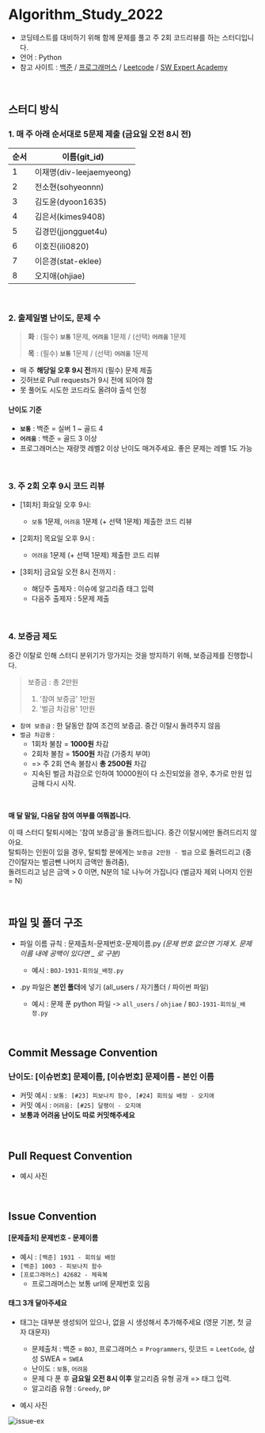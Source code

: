 # Algorithm_Study_2022

- 코딩테스트를 대비하기 위해 함께 문제를 풀고 주 2회 코드리뷰를 하는 스터디입니다.
- 언어 : Python
- 참고 사이트 : [백준](https://www.acmicpc.net/) / [프로그래머스](https://programmers.co.kr/) / [Leetcode](https://leetcode.com/explore/) / [SW Expert Academy](https://swexpertacademy.com/)

<br>
<p>
</p>

## 스터디 방식

### 1. 매 주 아래 순서대로 5문제 제출 (금요일 오전 8시 전)
  
|순서|이름(git_id)|
|---|------|
|1|이재명(div-leejaemyeong)|
|2|전소현(sohyeonnn)|
|3|김도윤(dyoon1635)|
|4|김은서(kimes9408)|
|5|김경민(jjongguet4u)|
|6|이호진(ili0820)|
|7|이은경(stat-eklee)|
|8|오지애(ohjiae)|

<br>
<p>
</p>  

### 2. 출제일별 난이도, 문제 수

> **화** : (필수) **`보통`** 1문제, **`어려움`** 1문제 / (선택) **`어려움`** 1문제<p>
  **목** : (필수) **`보통`** 1문제 / (선택) **`어려움`** 1문제

- 매 주 **해당일 오후 9시 전**까지 (필수) 문제 제출
- 깃허브로 Pull requests가 9시 전에 되어야 함
- 못 풀어도 시도한 코드라도 올려야 출석 인정

<p>
</p>   
  
#### 난이도 기준
- **`보통`** : 백준 = 실버 1 ~ 골드 4
- **`어려움`** : 백준 = 골드 3 이상
- 프로그래머스는 재량껏 레벨2 이상 난이도 매겨주세요. 좋은 문제는 레벨 1도 가능

<br>
<p>
</p>  
  
### 3. 주 2회 **오후 9시** 코드 리뷰

- [1회차] 화요일 오후 9시:

  - `보통` 1문제, `어려움` 1문제 (+ 선택 1문제) 제출한 코드 리뷰

- [2회차] 목요일 오후 9시 :

  - `어려움` 1문제 (+ 선택 1문제) 제출한 코드 리뷰

- [3회차] 금요일 오전 8시 전까지 :

  - 해당주 출제자 : 이슈에 알고리즘 태그 입력
  - 다음주 출제자 : 5문제 제출 


<br>
<p>
</p>  

### 4. 보증금 제도
중간 이탈로 인해 스터디 분위기가 망가지는 것을 방지하기 위해, 보증금제를 진행합니다.

> 보증금 : 총 2만원
> 1) '참여 보증금' 1만원
> 2) '벌금 차감용' 1만원

<p>
</p>

- `참여 보증금` : 한 달동안 참여 조건의 보증금. 중간 이탈시 돌려주지 않음
- `벌금 차감용` : 
  - 1회차 불참 = **1000원** 차감
  - 2회차 불참 = **1500원** 차감 (가중치 부여)
  - => 주 2회 연속 불참시 **총 2500원** 차감
  - 지속된 벌금 차감으로 인하여 10000원이 다 소진되었을 경우, 추가로 만원 입금해 다시 시작.


<br>
<p>
</p>

**매 달 말일, 다음달 참여 여부를 여쭤봅니다.** <p>
이 때 스터디 탈퇴시에는 '참여 보증금'을 돌려드립니다. 중간 이탈시에만 돌려드리지 않아요. <br>
탈퇴하는 인원이 있을 경우, 탈퇴할 분에게는 `보증금 2만원 - 벌금` 으로 돌려드리고 (중간이탈자는 벌금뺀 나머지 금액만 돌려줌), <br>
돌려드리고 남은 금액 > 0 이면, N분의 1로 나누어 가집니다 (벌금자 제외 나머지 인원 = N) <p>

<br>
<p>
</p>



## 파일 및 폴더 구조

- 파일 이름 규칙 : 문제출처-문제번호-문제이름.py _(문제 번호 없으면 기재 X. 문제 이름 내에 공백이 있다면 \_ 로 구분)_
  - 예시 : `BOJ-1931-회의실_배정.py`

- .py 파일은 **본인 폴더**에 넣기 (all_users / 자기폴더 / 파이썬 파일)
  - 예시 : 문제 푼 python 파일 -> `all_users` / `ohjiae` / `BOJ-1931-회의실_배정.py`

<br>
<p>
</p>

## Commit Message Convention
### 난이도: [이슈번호] 문제이름, [이슈번호] 문제이름 - 본인 이름

- 커밋 예시 : `보통: [#23] 피보나치 함수, [#24] 회의실 배정 - 오지애`
- 커밋 예시 : `어려움: [#25] 달팽이 - 오지애`
- **보통과 어려움 난이도 따로 커밋해주세요**

<br>
<p>
</p>

## Pull Request Convention
- 예시 사진<br>

<br>
<p>
</p>

## Issue Convention
#### [문제출처] 문제번호 - 문제이름

- 예시 : `[백준] 1931 - 회의실 배정`
- `[백준] 1003 - 피보나치 함수`
- `[프로그래머스] 42682 - 체육복`
  - 프로그래머스는 보통 url에 문제번호 있음

<p>
</p>

#### 태그 **3개** 달아주세요

- 태그는 대부분 생성되어 있으나, 없을 시 생성해서 추가해주세요 (영문 기본, 첫 글자 대문자)
  - 문제출처 : 백준 = `BOJ`, 프로그래머스 = `Programmers`, 릿코드 = `LeetCode`, 삼성 SWEA = `SWEA`
  - 난이도 : `보통`, `어려움`
  - 문제 다 푼 후 **금요일 오전 8시 이후** 알고리즘 유형 공개 => 태그 입력.
  - 알고리즘 유형 : `Greedy`, `DP`
  
- 예시 사진<br>

![issue-ex](https://user-images.githubusercontent.com/77822999/156030422-98f6aed0-28d9-4a7d-99f8-fc661ab66532.png)
